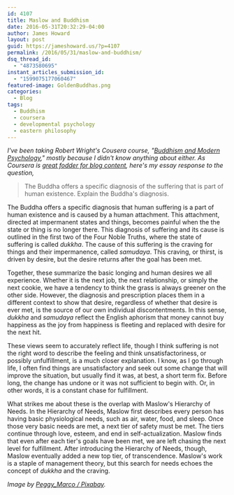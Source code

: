 ```yaml
---
id: 4107
title: Maslow and Buddhism
date: 2016-05-31T20:32:29-04:00
author: James Howard
layout: post
guid: https://jameshoward.us/?p=4107
permalink: /2016/05/31/maslow-and-buddhism/
dsq_thread_id:
  - "4873580695"
instant_articles_submission_id:
  - "1599075177060467"
featured-image: GoldenBuddhas.png
categories:
  - Blog
tags:
  - Buddhism
  - coursera
  - developmental psychology
  - eastern philosophy
---
```

_I've been taking Robert Wright's Cousera course, "[Buddhism and Modern Psychology](https://www.coursera.org/learn/science-of-meditation/)," mostly because I didn't know anything about either.  As Coursera is [great fodder for blog content](https://jameshoward.us/page/2/?s=coursera), here's my essay response to the question,_
>  The Buddha offers a specific diagnosis of the suffering that is part of human existence. Explain the Buddha's diagnosis.

The Buddha offers a specific diagnosis that human suffering is a part of human existence and is caused by a human attachment.  This attachment, directed at impermanent states and things, becomes painful when the the state or thing is no longer there.  This diagnosis of suffering and its cause is outlined in the first two of the Four Noble Truths, where the state of suffering is called _dukkha_.  The cause of this suffering is the craving for things and their impermanence, called _samudaya_.  This craving, or thirst, is driven by desire, but the desire returns after the goal has been met. 

Together, these summarize the basic longing and human desires we all experience.  Whether it is the next job, the next relationship, or simply the next cookie, we have a tendency to think the grass is always greener on the other side.  However, the diagnosis and prescription places them in a different context to show that desire, regardless of whether that desire is ever met, is the source of our own individual discontentments.  In this sense, _dukkha_ and _samudaya_ reflect the English aphorism that money cannot buy happiness as the joy from happiness is fleeting and replaced with desire for the next hit.

These views seem to accurately reflect life, though I think suffering is not the right word to describe the feeling and think unsatisfactoriness, or possibly unfulfillment, is a much closer explanation.  I know, as I go through life, I often find things are unsatisfactory and seek out some change that will improve the situation, but usually find it was, at best, a short term fix.  Before long, the change has undone or it was not sufficient to begin with.  Or, in other words, it is a constant chase for fulfillment.

What strikes me about these is the overlap with Maslow's Hierarchy of Needs.  In the Hierarchy of Needs, Maslow first describes every person has having basic physiological needs, such as air, water, food, and sleep.  Once those very basic needs are met, a next tier of safety must be met.  The tiers continue through love, esteem, and end in self-actualization.  Maslow finds that even after each tier's goals have been met, we are left chasing the next level for fulfillment.  After introducing the Hierarchy of Needs, though, Maslow eventually added a new top tier, of transcendence.  Maslow's work is a staple of management theory, but this search for needs echoes the concept of _dukkha_ and the craving.

_Image by [Peggy\_Marco / Pixabay](https://pixabay.com/en/buddha-gold-buddhism-asia-gilded-1029073/)._
